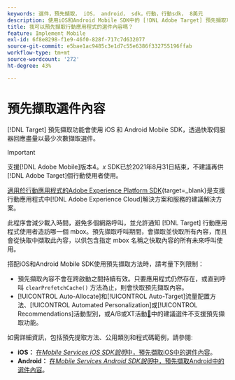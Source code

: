 ```yaml
---
keywords: 選件，預先擷取， iOS， android， sdk，行動，行動sdk， 8美元
description: 使用iOS和Android Mobile SDK中的 [!DNL Adobe Target] 預先擷取功能，透過快取伺服器回應，儘量以最少次數擷取選件。
title: 我可以預先擷取行動應用程式的選件內容嗎？
feature: Implement Mobile
exl-id: 6f8e8298-f1e9-46f0-828f-717c7d632077
source-git-commit: e5bae1ac9485c3e1d7c55e6386f332755196ffab
workflow-type: tm+mt
source-wordcount: '272'
ht-degree: 43%

---
```


# 預先擷取選件內容

[!DNL Target] 預先擷取功能會使用 iOS 和 Android Mobile SDK，透過快取伺服器回應盡量以最少次數擷取選件。

>[!IMPORTANT]
>
>支援[!DNL Adobe Mobile]版本4。*x* SDK已於2021年8月31日結束，不建議再供[!DNL Adobe Target]個行動使用者使用。
>
>[適用於行動應用程式的Adobe Experience Platform SDK](https://developer.adobe.com/client-sdks/documentation/){target=_blank}是支援行動應用程式中[!DNL Adobe Experience Cloud]解決方案和服務的建議解決方案。

此程序會減少載入時間，避免多個網路呼叫，並允許通知 [!DNL Target] 行動應用程式使用者造訪哪一個 mbox。預先擷取呼叫期間，會擷取並快取所有內容，而且會從快取中擷取此內容，以供包含指定 mbox 名稱之快取內容的所有未來呼叫使用。

搭配iOS和Android Mobile SDK使用預先擷取方法時，請考量下列限制：

* 預先擷取內容不會在跨啟動之間持續有效。只要應用程式仍然存在，或直到呼叫 `clearPrefetchCache()` 方法為止，則會快取預先擷取內容。
* [!UICONTROL Auto-Allocate]和[!UICONTROL Auto-Target]流量配置方法、[!UICONTROL Automated Personalization]或[!UICONTROL Recommendations]活動型別，或A/B或XT活動[&#128279;](https://experienceleague.adobe.com/docs/target/using/recommendations/recommendations-as-an-offer.html)中的建議選件不支援預先擷取功能。

如需詳細資訊，包括預先提取方法、公用類別和程式碼範例，請參閱:

* **iOS：** [在&#x200B;*Mobile Services iOS SDK說明*&#x200B;中，預先擷取iOS中的選件內容](https://experienceleague.adobe.com/docs/mobile-services/ios/target-ios/c-mob-target-prefetch-ios.html)。
* **Android：** [在&#x200B;*Mobile Services Android SDK說明*&#x200B;中，預先擷取Android中的選件內容](https://experienceleague.adobe.com/docs/mobile-services/android/target-android/c-mob-target-prefetch-android.html)。
